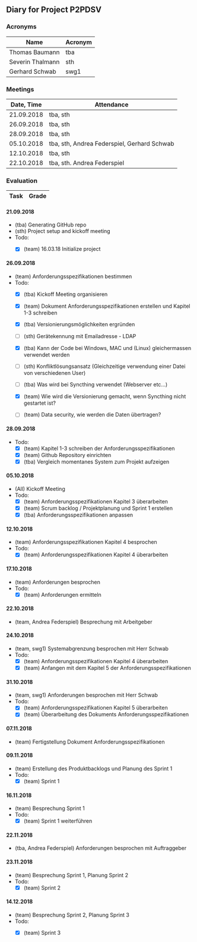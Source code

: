 ## Diary for Project P2PDSV
### Acronyms
Name | Acronym
-----|--------
Thomas Baumann | tba
Severin Thalmann | sth
Gerhard Schwab | swg1

### Meetings
Date, Time | Attendance 
-----------|------------
21.09.2018 | tba, sth 
26.09.2018 | tba, sth
28.09.2018 | tba, sth
05.10.2018 | tba, sth, Andrea Federspiel, Gerhard Schwab
12.10.2018 | tba, sth
22.10.2018 | tba, sth. Andrea Federspiel

### Evaluation
Task | Grade
---------|---------

#### 21.09.2018
- (tba) Generating GitHub repo
- (sth) Project setup and kickoff meeting
- Todo:
  - [x] (team) 16.03.18 Initialize project
  

#### 26.09.2018
- (team) Anforderungsspezifikationen bestimmen
- Todo:
  - [x] (tba) Kickoff Meeting organisieren
  - [x] (team) Dokument Anforderungsspezifikationen erstellen und Kapitel 1-3 schreiben
  - [x] (tba) Versionierungsmöglichkeiten ergründen
  - [ ] (sth) Gerätekennung mit Emailadresse - LDAP
  - [x] (tba) Kann der Code bei Windows, MAC und (Linux) gleichermassen verwendet werden
  - [ ] (sth) Konfliktlösungsansatz (Gleichzeitige verwendung einer Datei von verschiedenen User)
  - [ ] (tba) Was wird bei Syncthing verwendet (Webserver etc...)
  - [x] (team) Wie wird die Versionierung gemacht, wenn Syncthing nicht gestartet ist?
  - [ ] (team) Data security, wie werden die Daten übertragen?
  
  
#### 28.09.2018
- Todo:
  - [x] (team) Kapitel 1-3 schreiben der Anforderungsspezifikationen
  - [x] (team) Github Repository einrichten
  - [x] (tba) Vergleich momentanes System zum Projekt aufzeigen
  
#### 05.10.2018
- (All) Kickoff Meeting
- Todo:
  - [x] (team) Anforderungsspezifikationen Kapitel 3 überarbeiten
  - [x] (team) Scrum backlog / Projektplanung und Sprint 1 erstellen
  - [x] (tba) Anforderungsspezifikationen anpassen
  
#### 12.10.2018
- (team) Anforderungsspezifikationen Kapitel 4 besprochen
- Todo:
  - [x] (team) Anforderungsspezifikationen Kapitel 4 überarbeiten

#### 17.10.2018
- (team) Anforderungen besprochen
- Todo:
  - [x] (team) Anforderungen ermitteln

#### 22.10.2018
- (team, Andrea Federspiel) Besprechung mit Arbeitgeber

#### 24.10.2018
- (team, swg1) Systemabgrenzung besprochen mit Herr Schwab
- Todo:
  - [x] (team) Anforderungsspezifikationen Kapitel 4 überarbeiten
  - [x] (team) Anfangen mit dem Kapitel 5 der Anforderungsspezifikationen

#### 31.10.2018
- (team, swg1) Anforderungen besprochen mit Herr Schwab
- Todo:
  - [x] (team) Anforderungsspezifikationen Kapitel 5 überarbeiten
  - [x] (team) Überarbeitung des Dokuments Anforderungsspezifikationen

#### 07.11.2018
- (team) Fertigstellung Dokument Anforderungsspezifikationen

#### 09.11.2018
- (team) Erstellung des Produktbacklogs und Planung des Sprint 1
- Todo:
  - [x] (team) Sprint 1

#### 16.11.2018
- (team) Besprechung Sprint 1
- Todo:
  - [x] (team) Sprint 1 weiterführen

#### 22.11.2018
- (tba, Andrea Federspiel) Anforderungen besprochen mit Auftraggeber

#### 23.11.2018
- (team) Besprechung Sprint 1, Planung Sprint 2
- Todo:
  - [x] (team) Sprint 2

#### 14.12.2018
- (team) Besprechung Sprint 2, Planung Sprint 3
- Todo:
  - [x] (team) Sprint 3

